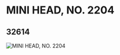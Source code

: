 # MINI HEAD, NO. 2204
## 32614
![MINI HEAD, NO. 2204](https://lc-www-live-s.legocdn.com/media/bricks/5/2/6182287.jpg)